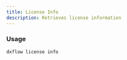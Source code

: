 ```yaml
---
title: License Info 
description: Retrieves license information
---
```


### Usage

```bash [Terminal]
dxflow license info
```

